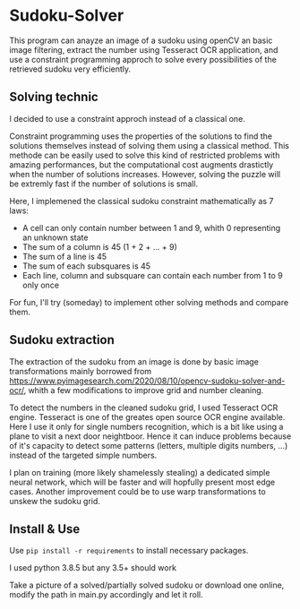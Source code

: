 # Sudoku-Solver

This program can anayze an image of a sudoku using openCV an basic image filtering, extract the number using Tesseract OCR application, and use a constraint programming approch to solve every possibilities of the retrieved sudoku very efficiently.

## Solving technic
I decided to use a constraint approch instead of a classical one.

Constraint programming uses the properties of the solutions to find the solutions themselves instead of solving them using a classical method.
This methode can be easily used to solve this kind of restricted problems with amazing performances, but the computational cost augments drastictly when the number of solutions increases.
However, solving the puzzle will be extremly fast if the number of solutions is small.

Here, I implemened the classical sudoku constraint mathematically as 7 laws:
- A cell can only contain number between 1 and 9, whith 0 representing an unknown state
- The sum of a column is 45 (1 + 2 + ... + 9)
- The sum of a line is 45
- The sum of each subsquares is 45
- Each line, column and subsquare can contain each number from 1 to 9 only once

For fun, I'll try (someday) to implement other solving methods and compare them.

## Sudoku extraction
The extraction of the sudoku from an image is done by basic image transformations mainly borrowed from https://www.pyimagesearch.com/2020/08/10/opencv-sudoku-solver-and-ocr/, whith a few modifications to improve grid and number cleaning.

To detect the numbers in the cleaned sudoku grid, I used Tesseract OCR engine.
Tesseract is one of the greates open source OCR engine available.
Here I use it only for single numbers recognition, which is a bit like using a plane to visit a next door neightboor.
Hence it can induce problems because of it's capacity to detect some patterns (letters, multiple digits numbers, ...) instead of the targeted simple numbers.

I plan on training (more likely shamelessly stealing) a dedicated simple neural network, which will be faster and will hopfully present most edge cases.
Another improvement could be to use warp transformations to unskew the sudoku grid.


## Install & Use
Use `pip install -r requirements` to install necessary packages.

I used python 3.8.5 but any 3.5+ should work

Take a picture of a solved/partially solved sudoku or download one online, modify the path in main.py accordingly and let it roll.

